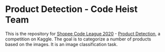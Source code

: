# Product Detection - Code Heist Team

This is the repository for [Shopee Code League 2020](https://careers.shopee.sg/codeleague/) - [Product Detection](https://www.kaggle.com/c/shopee-product-detection-open), a competition on Kaggle. The goal is to categorize a number of products based on the images. It is an image classification task.
